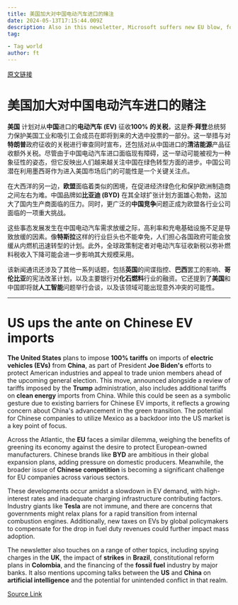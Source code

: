 ```yaml
---
title: 美国加大对中国电动汽车进口的赌注
date: 2024-05-13T17:15:44.009Z
description: Also in this newsletter, Microsoft suffers new EU blow, fossil fuel finance, US voters’ inflation fears
tag: 

- Tag world
author: ft
---
```


[原文链接](https://ft.com/content/71ae81e6-e133-4eac-97b9-d9aa27ae21d6)

# 美国加大对中国电动汽车进口的赌注

**美国** 计划对从**中国**进口的**电动汽车 (EV)** 征收**100% 的关税**，这是**乔·拜登**总统努力保护美国工业和吸引工会成员在即将到来的大选中投票的一部分。这一举措与对**特朗普**政府征收的关税进行审查同时宣布，还包括对从中国进口的**清洁能源**产品征收额外关税。尽管由于中国电动汽车进口面临现有障碍，这一举动可能被视为一种象征性的姿态，但它反映出人们越来越关注中国在绿色转型方面的进步。中国公司潜在利用墨西哥作为进入美国市场后门的可能性是一个关键关注点。

在大西洋的另一边，**欧盟**面临着类似的困境，在促进经济绿色化和保护欧洲制造商之间左右为难。中国品牌如**比亚迪 (BYD)** 在其全球扩张计划方面雄心勃勃，这加大了国内生产商面临的压力。同时，更广泛的**中国竞争**问题正成为欧盟各行业公司面临的一项重大挑战。

这些事态发展发生在中国电动汽车需求放缓之际，高利率和充电基础设施不足是导致放缓的因素。像**特斯拉**这样的行业巨头也不能幸免，人们担心各国政府可能会放缓从内燃机迅速转型的计划。此外，全球政策制定者对电动汽车征收新税以弥补燃料税收入下降可能会进一步影响其大规模采用。

该新闻通讯还涉及了其他一系列话题，包括**英国**的间谍指控、**巴西**罢工的影响、**哥伦比亚**的宪法改革计划，以及主要银行对**化石燃料**行业的融资。它还提到了**美国**和中国即将就**人工智能**问题举行会谈，以及该领域可能出现意外冲突的可能性。

---

# US ups the ante on Chinese EV imports 

**The United States** plans to impose **100% tariffs** on imports of **electric vehicles (EVs)** from **China**, as part of President **Joe Biden's** efforts to protect American industries and appeal to trade union members ahead of the upcoming general election. This move, announced alongside a review of tariffs imposed by the **Trump** administration, also includes additional tariffs on **clean energy** imports from China. While this could be seen as a symbolic gesture due to existing barriers for Chinese EV imports, it reflects a growing concern about China's advancement in the green transition. The potential for Chinese companies to utilize Mexico as a backdoor into the US market is a key point of focus. 

Across the Atlantic, the **EU** faces a similar dilemma, weighing the benefits of greening its economy against the desire to protect European-owned manufacturers. Chinese brands like **BYD** are ambitious in their global expansion plans, adding pressure on domestic producers. Meanwhile, the broader issue of **Chinese competition** is becoming a significant challenge for EU companies across various sectors. 

These developments occur amidst a slowdown in EV demand, with high-interest rates and inadequate charging infrastructure contributing factors. Industry giants like **Tesla** are not immune, and there are concerns that governments might relax plans for a rapid transition from internal combustion engines. Additionally, new taxes on EVs by global policymakers to compensate for the drop in fuel duty revenues could further impact mass adoption. 

The newsletter also touches on a range of other topics, including spying charges in the **UK**, the impact of **strikes** in **Brazil**, constitutional reform plans in **Colombia**, and the financing of the **fossil fuel** industry by major banks. It also mentions upcoming talks between the **US** and **China** on **artificial intelligence** and the potential for unintended conflict in that realm.

[Source Link](https://ft.com/content/71ae81e6-e133-4eac-97b9-d9aa27ae21d6)

